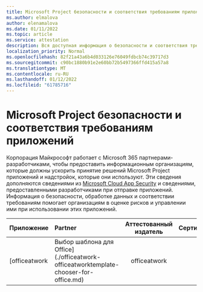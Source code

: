 ```yaml
---
title: Microsoft Project безопасности и соответствия требованиям приложений — все приложения
ms.author: elmalova
author: elenamalova
ms.date: 01/11/2022
ms.topic: article
ms.service: attestation
description: Вся доступная информация о безопасности и соответствия требованиям для всех Microsoft Project Apps.
localization_priority: Normal
ms.openlocfilehash: 82f21a43a6b4d033126e76049fdbcb74c39717d3
ms.sourcegitcommit: c90bc1880b91e2e60bb72b5497366ffd415a57a8
ms.translationtype: MT
ms.contentlocale: ru-RU
ms.lasthandoff: 01/12/2022
ms.locfileid: "61785716"
---
```

# <a name="microsoft-project-apps-security-and-compliance"></a>Microsoft Project безопасности и соответствия требованиям приложений

Корпорация Майкрософт работает с Microsoft 365 партнерами-разработчиками, чтобы предоставить информационным организациям, которые должны ускорить принятие решений Microsoft Project приложений и надстройок, которые они используют. Эти сведения дополняются сведениями из [Microsoft Cloud App Security](https://www.microsoft.com/en-us/enterprise-mobility-security/cloud-app-security) и сведениями, предоставленными разработчиками при отправке приложений. Информация о безопасности, обработке данных и соответствии требованиям помогает организациям в оценке рисков и управлении ими при использовании этих приложений.

| **Приложение** | **Partner** | **Аттестованный издатель** | **Сертифицировано** |
|:--------|:------------|:----------------------:|:-------------:|
| [officeatwork | Выбор шаблона для Office](./officeatwork-officeatworktemplate-chooser-for-office.md) | officeatwork | **✓** |  |
